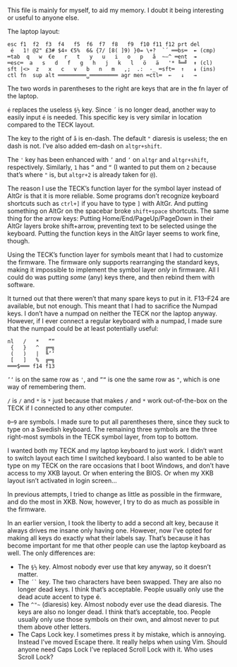 This file is mainly for myself, to aid my memory. I doubt it being interesting
or useful to anyone else.

The laptop layout:

```
esc f1  f2  f3  f4   f5  f6  f7  f8   f9  f10 f11 f12 prt del
 é   1! @2" £3# $4¤ €5%  6& {7/ [8( ]9) }0= \+?  `´ ══bs═  ↞ (cmp)
═tab  q   w  €e   r   t   y   u   i   o   p   å  ~–^ ═ent  ↠
═esc═  a   s   d   f   g   h   j   k   l   ö   ä   '* ╚═╝  ↟ (cl)
sft |<>  z   x   c   v   b   n   m   ,;  .:  -_ ═sft═  ↑   ↡ (ins)
ctl fn  sup alt ═════════␣═════════ agr men ═ctl═  ←   ↓   →
```

The two words in parentheses to the right are keys that are in the fn layer of
the laptop.

`é` replaces the useless `§½` key. Since `´` is no longer dead, another way to
easily input `é` is needed. This specific key is very similar in location
compared to the TECK layout.

The key to the right of `å` is en-dash. The default `"` diaresis is useless; the
en dash is not. I’ve also added em-dash on `altgr+shift`.

The `'` key has been enhanced with `’` and `‘` on `altgr` and `altgr+shift`,
respectively. Similarly, `1` has `”` and `“` (I wanted to put them on `2`
because that’s where `"` is, but `altgr+2` is already taken for `@`).

The reason I use the TECK’s function layer for the symbol layer instead of AltGr
is that it is more reliable. Some programs don’t recognize keyboard shortcuts
such as `ctrl+]` if you have to type `]` with AltGr. And putting something on
AltGr on the spacebar broke `shift+space` shortcuts. The same thing for the
arrow keys: Putting Home/End/PageUp/PageDown in their AltGr layers broke
shift+arrow, preventing text to be selected usinge the keyboard. Putting the
function keys in the AltGr layer seems to work fine, though.

Using the TECK’s function layer for symbols meant that I had to customize the
firmware. The firmware only supports rearranging the standard keys, making it
impossible to implement the symbol layer _only_ in firmware. All I could do was
putting _some_ (any) keys there, and then rebind them with software.

It turned out that there weren’t that many spare keys to put in it. F13–F24 are
available, but not enough. This meant that I had to sacrifice the Numpad keys. I
don’t have a numpad on neither the TECK nor the laptop anyway. However, if I
ever connect a regular keyboard with a numpad, I made sure that the numpad could
be at least potentially useful:

```
nl   /   *   ”“
 {   }   ^  ╔═╗
 (   )   |  ╚’‘
 [   ]   %  ╔═╗
═══$═══ f14 f13
```

`’‘` is on the same row as `'`, and `”“` is one the same row as `"`, which is
one way of remembering them.

`/` is `/` and `*` is `*` just because that makes `/` and `*` work
out-of-the-box on the TECK if I connected to any other computer.

`0`–`9` are symbols. I made sure to put all parentheses there, since they suck
to type on a Swedish keyboard. The remaining three symbols are the three
right-most symbols in the TECK symbol layer, from top to bottom.

I wanted both my TECK and my laptop keyboard to just work. I didn’t want to
switch layout each time I switched keyboard. I also wanted to be able to type on
my TECK on the rare occasions that I boot Windows, and don’t have access to my
XKB layout. Or when entering the BIOS. Or when my XKB layout isn’t activated in
login screen…

In previous attempts, I tried to change as little as possible in the firmware,
and do the most in XKB. Now, however, I try to do as much as possible in the
firmware.

In an earlier version, I took the liberty to add a second alt key, because it
always drives me insane only having one. However, now I’ve opted for making all
keys do exactly what their labels say. That’s because it has become important
for me that other people can use the laptop keyboard as well. The only
differences are:

- The `§½` key. Almost nobody ever use that key anyway, so it doesn’t matter.
- The `` ´` `` key. The two characters have been swapped. They are also no
  longer dead keys. I think that’s acceptable. People usually only use the dead
  acute accent to type é.
- The `^"~` (diaresis) key. Almost nobody ever use the dead diaresis. The keys
  are also no longer dead. I think that’s acceptable, too. People usually only
  use those symbols on their own, and almost never to put them above other
  letters.
- The Caps Lock key. I sometimes press it by mistake, which is annoying. Instead
  I’ve moved Escape there. It really helps when using Vim. Should anyone need
  Caps Lock I’ve replaced Scroll Lock with it. Who uses Scroll Lock?
